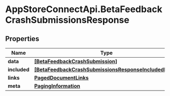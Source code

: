 # AppStoreConnectApi.BetaFeedbackCrashSubmissionsResponse

## Properties

Name | Type | Description | Notes
------------ | ------------- | ------------- | -------------
**data** | [**[BetaFeedbackCrashSubmission]**](BetaFeedbackCrashSubmission.md) |  | 
**included** | [**[BetaFeedbackCrashSubmissionsResponseIncludedInner]**](BetaFeedbackCrashSubmissionsResponseIncludedInner.md) |  | [optional] 
**links** | [**PagedDocumentLinks**](PagedDocumentLinks.md) |  | 
**meta** | [**PagingInformation**](PagingInformation.md) |  | [optional] 


